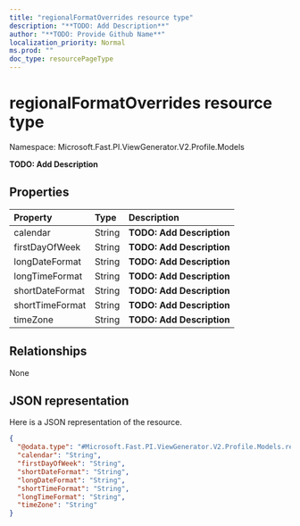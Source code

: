 ```yaml
---
title: "regionalFormatOverrides resource type"
description: "**TODO: Add Description**"
author: "**TODO: Provide Github Name**"
localization_priority: Normal
ms.prod: ""
doc_type: resourcePageType
---
```


# regionalFormatOverrides resource type


Namespace: Microsoft.Fast.PI.ViewGenerator.V2.Profile.Models

**TODO: Add Description**

## Properties
|Property|Type|Description|
|:---|:---|:---|
|calendar|String|**TODO: Add Description**|
|firstDayOfWeek|String|**TODO: Add Description**|
|longDateFormat|String|**TODO: Add Description**|
|longTimeFormat|String|**TODO: Add Description**|
|shortDateFormat|String|**TODO: Add Description**|
|shortTimeFormat|String|**TODO: Add Description**|
|timeZone|String|**TODO: Add Description**|

## Relationships
None

## JSON representation
Here is a JSON representation of the resource.
<!-- {
  "blockType": "resource",
  "@odata.type": "Microsoft.Fast.PI.ViewGenerator.V2.Profile.Models.regionalFormatOverrides"
}
-->
``` json
{
  "@odata.type": "#Microsoft.Fast.PI.ViewGenerator.V2.Profile.Models.regionalFormatOverrides",
  "calendar": "String",
  "firstDayOfWeek": "String",
  "shortDateFormat": "String",
  "longDateFormat": "String",
  "shortTimeFormat": "String",
  "longTimeFormat": "String",
  "timeZone": "String"
}
```

